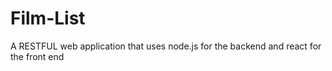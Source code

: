 # Film-List
A RESTFUL web application that uses node.js for the backend and react for the front end
